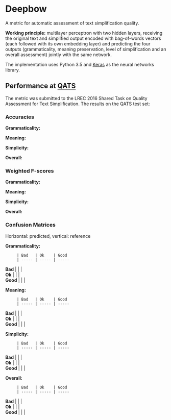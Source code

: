 # Deepbow
A metric for automatic assessment of text simplification quality.

**Working principle:** multilayer perceptron with two hidden layers, receiving the original text and simplified output encoded with bag-of-words vectors (each followed with its own embedding layer)
and predicting the four outputs (grammaticality,
meaning preservation, level of simplification and an overall assessment) jointly with the same network.

The implementation uses Python 3.5 and [Keras](http://keras.io) as the neural networks library.

## Performance at [QATS](http://qats2016.github.io/)
The metric was submitted to the LREC 2016 Shared Task on Quality Assessment for Text Simplification. The results on the QATS test set:

### Accuracies

**Grammaticality:**

**Meaning:**

**Simplicity:**

**Overall:**

### Weighted F-scores

**Grammaticality:**

**Meaning:**

**Simplicity:**

**Overall:**

### Confusion Matrices

Horizontal: predicted, vertical: reference

**Grammaticality:**

         | Bad   | Ok    | Good
         | ----- | ----- | -----
**Bad**  |       |       |      
**Ok**   |       |       |      
**Good** |       |       |      

**Meaning:**

         | Bad   | Ok    | Good
         | ----- | ----- | -----
**Bad**  |       |       |      
**Ok**   |       |       |      
**Good** |       |       |      

**Simplicity:**

         | Bad   | Ok    | Good
         | ----- | ----- | -----
**Bad**  |       |       |      
**Ok**   |       |       |      
**Good** |       |       |      

**Overall:**

         | Bad   | Ok    | Good
         | ----- | ----- | -----
**Bad**  |       |       |      
**Ok**   |       |       |      
**Good** |       |       |      
